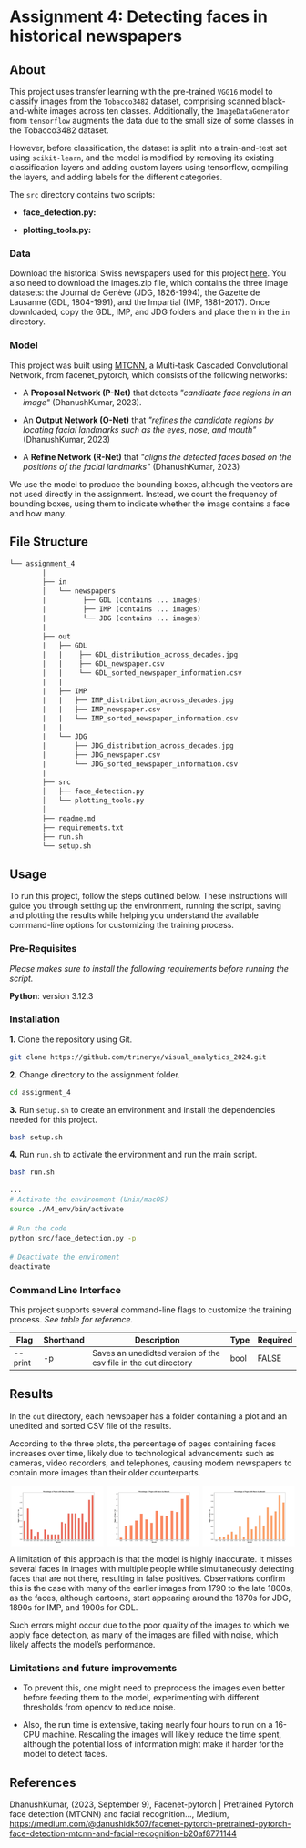 # Assignment 4: Detecting faces in historical newspapers

## About

This project uses transfer learning with the pre-trained ``VGG16`` model to classify images from the ``Tobacco3482`` dataset, comprising scanned black-and-white images across ten classes. Additionally, the ``ImageDataGenerator`` from ``tensorflow`` augments the data due to the small size of some classes in the Tobacco3482 dataset.

However, before classification, the dataset is split into a train-and-test set using ``scikit-learn``, and the model is modified by removing its existing classification layers and adding custom layers using tensorflow, compiling the layers, and adding labels for the different categories. 

The ``src`` directory contains two scripts:

-  **face_detection.py:** 

- **plotting_tools.py:** 


### Data

Download the historical Swiss newspapers used for this project [here](https://zenodo.org/records/3706863). You also need to download the images.zip file, which contains the three image datasets: the Journal de Genève (JDG, 1826-1994), the Gazette de Lausanne (GDL, 1804-1991), and the Impartial (IMP, 1881-2017). Once downloaded, copy the GDL, IMP, and JDG folders and place them in the ``in`` directory. 


### Model

This project was built using [MTCNN](https://medium.com/@danushidk507/facenet-pytorch-pretrained-pytorch-face-detection-mtcnn-and-facial-recognition-b20af8771144), a Multi-task Cascaded Convolutional Network, from facenet_pytorch, which consists of the following networks: 

- A **Proposal Network (P-Net)** that detects *"candidate face regions in an image"* (DhanushKumar, 2023).

- An **Output Network (O-Net)** that *"refines the candidate regions by locating facial landmarks such as the eyes, nose, and mouth"* (DhanushKumar, 2023)

- A **Refine Network (R-Net)** that *"aligns the detected faces based on the positions of the facial landmarks"* (DhanushKumar, 2023)

We use the model to produce the bounding boxes, although the vectors are not used directly in the assignment. Instead, we count the frequency of bounding boxes, using them to indicate whether the image contains a face and how many. 

##  File Structure

```
└── assignment_4
        |
        ├── in
        │   └── newspapers
        |         ├── GDL (contains ... images)
        |         ├── IMP (contains ... images)     
        |         └── JDG (contains ... images)
        |
        ├── out
        |   ├── GDL 
        |   |    ├── GDL_distribution_across_decades.jpg
        |   |    ├── GDL_newspaper.csv
        |   |    └── GDL_sorted_newspaper_information.csv
        |   |
        |   ├── IMP
        |   |   ├── IMP_distribution_across_decades.jpg
        |   |   ├── IMP_newspaper.csv
        |   |   └── IMP_sorted_newspaper_information.csv
        |   |
        |   └── JDG
        |       ├── JDG_distribution_across_decades.jpg
        |       ├── JDG_newspaper.csv
        |       └── JDG_sorted_newspaper_information.csv
        |
        ├── src
        │   ├── face_detection.py
        │   └── plotting_tools.py
        │     
        ├── readme.md
        ├── requirements.txt
        ├── run.sh
        └── setup.sh
```
## Usage

To run this project, follow the steps outlined below. These instructions will guide you through setting up the environment, running the script, saving and plotting the results while helping you understand the available command-line options for customizing the training process. 

### Pre-Requisites

*Please makes sure to install the following requirements before running the script.*

**Python**: version 3.12.3

### Installation

**1.** Clone the repository using Git.
```sh
git clone https://github.com/trinerye/visual_analytics_2024.git
```

**2.** Change directory to the assignment folder.
```sh
cd assignment_4
```

**3.** Run ``setup.sh`` to create an environment and install the dependencies needed for this project. 
```sh
bash setup.sh
```
**4.** Run ``run.sh`` to activate the environment and run the main script. 
```sh
bash run.sh
```
```sh
...
# Activate the environment (Unix/macOS)
source ./A4_env/bin/activate

# Run the code
python src/face_detection.py -p 

# Deactivate the enviroment
deactivate
```

### Command Line Interface  

This project supports several command-line flags to customize the training process. *See table for reference.*

|Flag      |Shorthand|Description                                                      |Type |Required|
|----------|---------|-----------------------------------------------------------------|-----|--------|
| --print  | -p      |Saves an unedidted version of the csv file in the out directory  |bool |FALSE   |

## Results 
In the ``out`` directory, each newspaper has a folder containing a plot and an unedited and sorted CSV file of the results.

According to the three plots, the percentage of pages containing faces increases over time, likely due to technological advancements such as cameras, video recorders, and telephones, causing modern newspapers to contain more images than their older counterparts.

<div style="display: flex; justify-content: space-around;">
    <img src="out/GDL/GDL_distribution_across_decades.jpg" alt="GDL" style="width: 32%;"/>
    <img src="out/IMP/IMP_distribution_across_decades.jpg" alt="IMP" style="width: 32%;"/>
    <img src="out/JDG/JDG_distribution_across_decades.jpg" alt="JDG" style="width: 32%;"/>
</div>

A limitation of this approach is that the model is highly inaccurate. It misses several faces in images with multiple people while simultaneously detecting faces that are not there, resulting in false positives. Observations confirm this is the case with many of the earlier images from 1790 to the late 1800s, as the faces, although cartoons, start appearing around the 1870s for JDG, 1890s for IMP, and 1900s for GDL. 

Such errors might occur due to the poor quality of the images to which we apply face detection, as many of the images are filled with noise, which likely affects the model’s performance. 

### Limitations and future improvements 

- To prevent this, one might need to preprocess the images even better before feeding them to the model, experimenting with different thresholds from opencv to reduce noise.

- Also, the run time is extensive, taking nearly four hours to run on a 16-CPU machine. Rescaling the images will likely reduce the time spent, although the potential loss of information might make it harder for the model to detect faces. 

## References

DhanushKumar, (2023, September 9), Facenet-pytorch | Pretrained Pytorch face detection (MTCNN) and facial recognition…, Medium, https://medium.com/@danushidk507/facenet-pytorch-pretrained-pytorch-face-detection-mtcnn-and-facial-recognition-b20af8771144 

